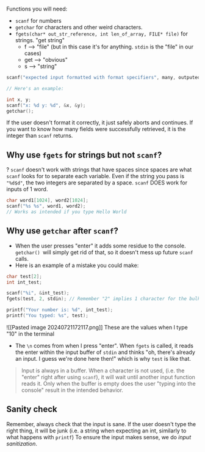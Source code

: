 Functions you will need:
- `scanf` for numbers
- `getchar` for characters and other weird characters.
- `fgets(char* out_str_reference, int len_of_array, FILE* file)` for strings. "get string"
	- f --> "file" (but in this case it's for anything. `stdin` is the "file" in our cases)
	- get --> "obvious"
	- s --> "string"

```c
scanf("expected input formatted with format specifiers", many, outputed, pointers);

// Here's an example:

int x, y;
scanf("x: %d y: %d", &x, &y);
getchar();
```
If the user doesn't format it correctly, it just safely aborts and continues. 
If you want to know how many fields were successfully retrieved, it is the integer than `scanf` returns.

## Why use `fgets` for strings but not `scanf`?
?
`scanf` doesn't work with strings that have spaces since spaces are what `scanf` looks for to separate each variable. Even if the string you pass is `"%d$d"`, the two integers are separated by a space.
`scanf` DOES work for inputs of 1 word. 
```c
char word1[1024], word2[1024];
scanf("%s %s", word1, word2);
// Works as intended if you type Hello World
```

## Why use `getchar` after `scanf`?
- When the user presses "enter" it adds some residue to the console. `getchar() `will simply get rid of that, so it doesn't mess up future `scanf` calls.
- Here is an example of a mistake you could make:
```c
char test[2];
int int_test;

scanf("%i", &int_test);
fgets(test, 2, stdin); // Remember "2" implies 1 character for the bulk of the vstring and 1 for the delimeter

printf("Your number is: %d", int_test);
printf("You typed: %s", test);
```
![[Pasted image 20240721172117.png]] These are the values when I type "10" in the terminal
- The `\n` comes from when I press "enter". When `fgets` is called, it reads the enter within the input buffer of `stdin` and thinks "oh, there's already an input. I guess we're done here then!" which is why `test` is like that.

> Input is always in a buffer. When a character is not used, (i.e. the "enter" right after using `scanf`), it will wait until another input function reads it. Only when the buffer is empty does the user "typing into the console" result in the intended behavior. 

## Sanity check

Remember, always check that the input is sane. If the user doesn't type the right thing, it will be junk (i.e. a string when expecting an int, similarly to what happens with `printf`)
To ensure the input makes sense, we do *input sanitization*.



